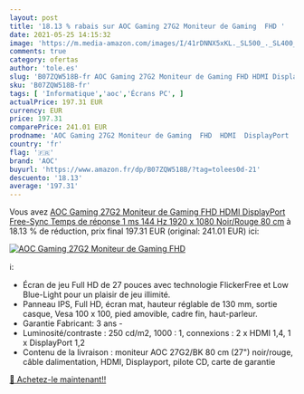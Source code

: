 ```yaml
---
layout: post
title: '18.13 % rabais sur AOC Gaming 27G2 Moniteur de Gaming  FHD '
date: 2021-05-25 14:15:32
image: 'https://m.media-amazon.com/images/I/41rDNNX5xKL._SL500_._SL400_.jpg'
comments: true
category: ofertas
author: 'tole.es'
slug: 'B07ZQW518B-fr AOC Gaming 27G2 Moniteur de Gaming FHD HDMI DisplayPort...'
sku: 'B07ZQW518B-fr'
tags: [ 'Informatique','aoc','Écrans PC', ]
actualPrice: 197.31 EUR
currency: EUR
price: 197.31
comparePrice: 241.01 EUR
prodname: 'AOC Gaming 27G2 Moniteur de Gaming  FHD  HDMI  DisplayPort  Free-Sync  Temps de réponse 1 ms  144 Hz  1920 x 1080  Noir/Rouge 80 cm'
country: 'fr'
flag: '🇫🇷'
brand: 'AOC'
buyurl: 'https://www.amazon.fr/dp/B07ZQW518B/?tag=tolees0d-21'
descuento: '18.13'
average: '197.31'
---
```


Vous avez [AOC Gaming 27G2 Moniteur de Gaming  FHD  HDMI  DisplayPort  Free-Sync  Temps de réponse 1 ms  144 Hz  1920 x 1080  Noir/Rouge 80 cm](https://www.amazon.fr/dp/B07ZQW518B/?tag=tolees0d-21)  à  18.13 % de réduction, prix final  197.31 EUR (original: 241.01 EUR) ici:

[![AOC Gaming 27G2 Moniteur de Gaming  FHD ](https://m.media-amazon.com/images/I/41rDNNX5xKL._SL500_._SL400_.jpg)](https://www.amazon.fr/dp/B07ZQW518B/?tag=tolees0d-21)

ℹ️:

- Écran de jeu Full HD de 27 pouces avec technologie FlickerFree et Low Blue-Light pour un plaisir de jeu illimité.
- Panneau IPS, Full HD, écran mat, hauteur réglable de 130 mm, sortie casque, Vesa 100 x 100, pied amovible, cadre fin, haut-parleur.
- Garantie Fabricant: 3 ans -
- Luminosité/contraste : 250 cd/m2, 1000 : 1, connexions : 2 x HDMI 1,4, 1 x DisplayPort 1,2
- Contenu de la livraison : moniteur AOC 27G2/BK 80 cm (27") noir/rouge, câble dalimentation, HDMI, Displayport, pilote CD, carte de garantie

[🛒 Achetez-le maintenant!!](https://www.amazon.fr/dp/B07ZQW518B/?tag=tolees0d-21)
